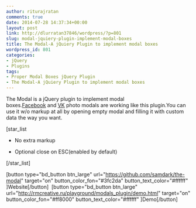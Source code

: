 ```yaml
---
author: riturajratan
comments: true
date: 2014-07-28 14:37:34+00:00
layout: post
link: http://dlurratan37846/wordpress/?p=801
slug: modal-jquiery-plugin-implement-modal-boxes
title: The Modal-A jQuiery Plugin to implement modal boxes
wordpress_id: 801
categories:
- jQuery
- Plugins
tags:
- Proper Modal Boxes jQuery Plugin
- The Modal-A jQuiery Plugin to implement modal boxes
---
```


The Modal is a jQuery plugin to implement modal boxes.[Facebook](http://www.facebook.com/) and [VK](http://vk.com/) photo modals are working like this plugin.You can use it w/o markup at all by opening empty modal and filling it with custom data the way you want.

[star_list



	
  * No extra markup

	
  * Optional close on ESC(enabled by default)


[/star_list]

[button type="bd_button btn_large" url="https://github.com/samdark/the-modal" target="on" button_color_fon="#3fc2da" button_text_color="#ffffff" ]Website[/button]  [button type="bd_button btn_large" url="http://rmcreative.ru/playground/modals_plugin/demo.html" target="on" button_color_fon="#ff8000" button_text_color="#ffffff" ]Demo[/button]
